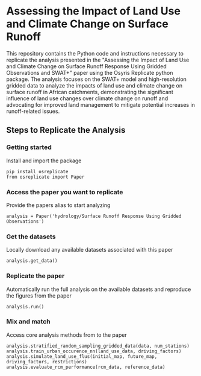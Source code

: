 # Assessing the Impact of Land Use and Climate Change on Surface Runoff

This repository contains the Python code and instructions necessary to replicate the analysis presented in the "Assessing the Impact of Land Use and Climate Change on Surface Runoff Response Using Gridded Observations and SWAT+" paper using the Osyris Replicate python package. The analysis focuses on the SWAT+ model and high-resolution gridded data to analyze the impacts of land use and climate change on surface runoff in African catchments, demonstrating the significant influence of land use changes over climate change on runoff and advocating for improved land management to mitigate potential increases in runoff-related issues.

## Steps to Replicate the Analysis

### Getting started
Install and import the package

`pip install osreplicate`\
`from osreplicate import Paper`

### Access the paper you want to replicate
Provide the papers alias to start analyzing

`analysis = Paper('hydrology/Surface Runoff Response Using Gridded Observations')`

### Get the datasets
Locally download any available datasets associated with this paper

`analysis.get_data()`

### Replicate the paper
Automatically run the full analysis on the available datasets and reproduce the figures from the paper

`analysis.run()`

### Mix and match      
Access core analysis methods from to the paper

`analysis.stratified_random_sampling_gridded_data(data, num_stations)`\
`analysis.train_urban_occurence_nn(land_use_data, driving_factors)`\
`analysis.simulate_land_use_flus(initial_map, future_map, driving_factors, restrictions)`
`analysis.evaluate_rcm_performance(rcm_data, reference_data)`
